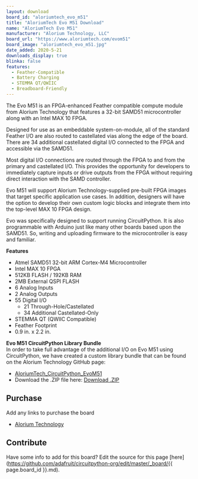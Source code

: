 ```yaml
---
layout: download
board_id: "aloriumtech_evo_m51"
title: "AloriumTech Evo M51 Download"
name: "AloriumTech Evo M51"
manufacturer: "Alorium Technology, LLC"
board_url: "https://www.aloriumtech.com/evom51"
board_image: "aloriumtech_evo_m51.jpg"
date_added: 2020-5-21
downloads_display: true
blinka: false
features:
  - Feather-Compatible
  - Battery Charging
  - STEMMA QT/QWIIC
  - Breadboard-Friendly
---
```


The Evo M51 is an FPGA-enhanced Feather compatible compute module from Alorium Technology that features a 32-bit SAMD51 microcontroller along with an Intel MAX 10 FPGA.  

Designed for use as an embeddable system-on-module, all of the standard Feather I/O are also routed to castellated vias along the edge of the board. There are 34 additional castellated digital I/O connected to the FPGA and accessible via the SAMD51.

Most digital I/O connections are routed through the FPGA to and from the primary and castellated I/O.  This provides the opportunity for developers to immediately capture inputs or drive outputs from the FPGA without requiring direct interaction with the SAMD controller.  

Evo M51 will support Alorium Technology-supplied pre-built FPGA images that target specific application use cases.  In addition, designers will have the option to develop their own custom logic blocks and integrate them into the top-level MAX 10 FPGA design.

Evo was specifically designed to support running CircuitPython.  It is also programmable with Arduino just like many other boards based upon the SAMD51.  So, writing and uploading firmware to the microcontroller is easy and familiar.

__Features__
- Atmel SAMD51 32-bit ARM Cortex-M4 Microcontroller
- Intel MAX 10 FPGA
- 512KB FLASH / 192KB RAM
- 2MB External QSPI FLASH
- 6 Analog Inputs
- 2 Analog Outputs
- 55 Digital I/O
  - 21 Through-Hole/Castellated
  - 34 Additional Castellated-Only
- STEMMA QT (QWIIC Compatible)
- Feather Footprint
- 0.9 in. x 2.2 in.

__Evo M51 CircuitPython Library Bundle__  
In order to take full advantage of the additional I/O on Evo M51 using CircuitPython, we have created a custom library bundle that can be found on the Alorium Technology GitHub page:

- [AloriumTech_CircuitPython_EvoM51](https://github.com/AloriumTechnology/AloriumTech_CircuitPython_EvoM51)
- Download the .ZIP file here: [Download .ZIP](https://github.com/AloriumTechnology/AloriumTech_CircuitPython_EvoM51/archive/master.zip)

## Purchase
Add any links to purchase the board
* [Alorium Technology](https://www.aloriumtech.com/evom51-buy/)

## Contribute

Have some info to add for this board? Edit the source for this page [here](https://github.com/adafruit/circuitpython-org/edit/master/_board/{{ page.board_id }}.md).
